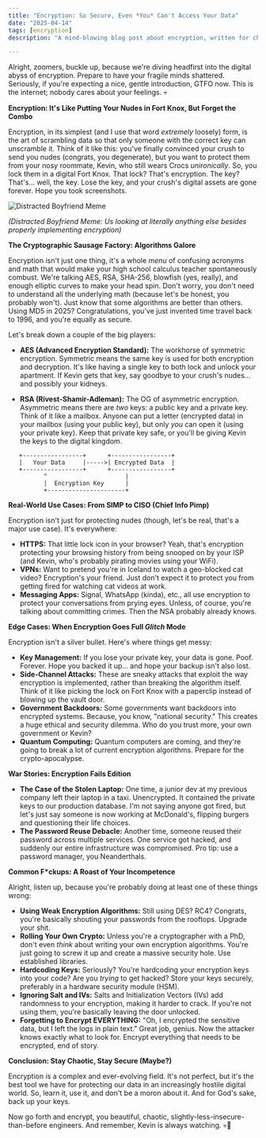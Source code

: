 ```yaml
---
title: "Encryption: So Secure, Even *You* Can't Access Your Data"
date: "2025-04-14"
tags: [encryption]
description: "A mind-blowing blog post about encryption, written for chaotic Gen Z engineers."

---
```


Alright, zoomers, buckle up, because we're diving headfirst into the digital abyss of encryption. Prepare to have your fragile minds shattered. Seriously, if you're expecting a nice, gentle introduction, GTFO now. This is the internet; nobody cares about your feelings. 💀

**Encryption: It's Like Putting Your Nudes in Fort Knox, But Forget the Combo**

Encryption, in its simplest (and I use that word *extremely* loosely) form, is the art of scrambling data so that only someone with the correct key can unscramble it. Think of it like this: you've finally convinced your crush to send you nudes (congrats, you degenerate), but you want to protect them from your nosy roommate, Kevin, who still wears Crocs *unironically*. So, you lock them in a digital Fort Knox. That lock? That's encryption. The key? That's... well, the key. Lose the key, and your crush's digital assets are gone forever. Hope you took screenshots.

![Distracted Boyfriend Meme](https://i.imgflip.com/1j26v2.jpg)

*(Distracted Boyfriend Meme: Us looking at literally anything else besides properly implementing encryption)*

**The Cryptographic Sausage Factory: Algorithms Galore**

Encryption isn't just one thing, it's a whole *menu* of confusing acronyms and math that would make your high school calculus teacher spontaneously combust. We're talking AES, RSA, SHA-256, blowfish (yes, really), and enough elliptic curves to make your head spin. Don't worry, you don't need to understand all the underlying math (because let's be honest, you probably won't). Just know that some algorithms are better than others. Using MD5 in 2025? Congratulations, you've just invented time travel back to 1996, and you're equally as secure.

Let's break down a couple of the big players:

*   **AES (Advanced Encryption Standard):** The workhorse of symmetric encryption. Symmetric means the same key is used for both encryption and decryption. It's like having a single key to both lock and unlock your apartment. If Kevin gets that key, say goodbye to your crush's nudes… and possibly your kidneys.

*   **RSA (Rivest-Shamir-Adleman):** The OG of asymmetric encryption. Asymmetric means there are *two* keys: a public key and a private key. Think of it like a mailbox. Anyone can put a letter (encrypted data) in your mailbox (using your public key), but only *you* can open it (using your private key). Keep that private key safe, or you'll be giving Kevin the keys to the digital kingdom.

```ascii
   +-----------------+      +-----------------+
   |   Your Data     |----->| Encrypted Data  |
   +-----------------+      +-----------------+
          ^                      |
          |  Encryption Key      |
          +----------------------+
```

**Real-World Use Cases: From SIMP to CISO (Chief Info Pimp)**

Encryption isn't just for protecting nudes (though, let's be real, that's a major use case). It's everywhere:

*   **HTTPS:** That little lock icon in your browser? Yeah, that's encryption protecting your browsing history from being snooped on by your ISP (and Kevin, who's probably pirating movies using your WiFi).
*   **VPNs:** Want to pretend you're in Iceland to watch a geo-blocked cat video? Encryption's your friend. Just don't expect it to protect you from getting fired for watching cat videos at work.
*   **Messaging Apps:** Signal, WhatsApp (kinda), etc., all use encryption to protect your conversations from prying eyes. Unless, of course, you're talking about committing crimes. Then the NSA probably already knows.

**Edge Cases: When Encryption Goes Full *Glitch* Mode**

Encryption isn't a silver bullet. Here's where things get messy:

*   **Key Management:** If you lose your private key, your data is gone. Poof. Forever. Hope you backed it up... and hope your backup isn't also lost.
*   **Side-Channel Attacks:** These are sneaky attacks that exploit the way encryption is implemented, rather than breaking the algorithm itself. Think of it like picking the lock on Fort Knox with a paperclip instead of blowing up the vault door.
*   **Government Backdoors:** Some governments want backdoors into encrypted systems. Because, you know, "national security." This creates a huge ethical and security dilemma. Who do you trust more, your own government or Kevin?
*   **Quantum Computing:** Quantum computers are coming, and they're going to break a lot of current encryption algorithms. Prepare for the crypto-apocalypse.

**War Stories: Encryption Fails Edition**

*   **The Case of the Stolen Laptop:** One time, a junior dev at my previous company left their laptop in a taxi. Unencrypted. It contained the private keys to our production database. I'm not saying anyone got fired, but let's just say someone is now working at McDonald's, flipping burgers and questioning their life choices.
*   **The Password Reuse Debacle:** Another time, someone reused their password across multiple services. One service got hacked, and suddenly our entire infrastructure was compromised. Pro tip: use a password manager, you Neanderthals.

**Common F\*ckups: A Roast of Your Incompetence**

Alright, listen up, because you're probably doing at least one of these things wrong:

*   **Using Weak Encryption Algorithms:** Still using DES? RC4? Congrats, you're basically shouting your passwords from the rooftops. Upgrade your shit.
*   **Rolling Your Own Crypto:** Unless you're a cryptographer with a PhD, don't even *think* about writing your own encryption algorithms. You're just going to screw it up and create a massive security hole. Use established libraries.
*   **Hardcoding Keys:** Seriously? You're hardcoding your encryption keys into your code? Are you *trying* to get hacked? Store your keys securely, preferably in a hardware security module (HSM).
*   **Ignoring Salt and IVs:** Salts and Initialization Vectors (IVs) add randomness to your encryption, making it harder to crack. If you're not using them, you're basically leaving the door unlocked.
*  **Forgetting to Encrypt EVERYTHING:** "Oh, I encrypted the sensitive data, but I left the logs in plain text." Great job, genius. Now the attacker knows exactly what to look for. Encrypt everything that needs to be encrypted, end of story.

**Conclusion: Stay Chaotic, Stay Secure (Maybe?)**

Encryption is a complex and ever-evolving field. It's not perfect, but it's the best tool we have for protecting our data in an increasingly hostile digital world. So, learn it, use it, and don't be a moron about it. And for God's sake, back up your keys.

Now go forth and encrypt, you beautiful, chaotic, slightly-less-insecure-than-before engineers. And remember, Kevin is always watching. 💀🙏

